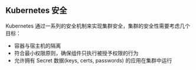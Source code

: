 ## Kubernetes 安全

Kubernetes 通过一系列的安全机制来实现集群安全，集群的安全性需要考虑几个目标：

- 容器与宿主机的隔离
- 符合最小权限原则，确保组件只执行被授予权限的行为
- 允许拥有 Secret 数据(keys, certs, passwords) 的应用在集群中运行